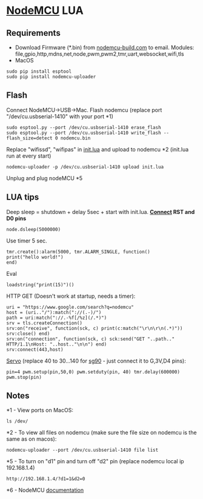 # [NodeMCU](https://www.ebay.com/sch/i.html?_nkw=nodemcu) LUA
## Requirements
* Download Firmware (*.bin) from [nodemcu-build.com](https://nodemcu-build.com) to email. Modules: file,gpio,http,mdns,net,node,pwm,pwm2,tmr,uart,websocket,wifi,tls
* MacOS
```
sudo pip install esptool
sudo pip install nodemcu-uploader
```
## Flash
Connect NodeMCU->USB->Mac. Flash nodemcu (replace port "/dev/cu.usbserial-1410" with your port *1)
```
sudo esptool.py --port /dev/cu.usbserial-1410 erase_flash
sudo esptool.py --port /dev/cu.usbserial-1410 write_flash --flash_size=detect 0 nodemcu.bin
```
Replace "wifissd", "wifipas" in [init.lua](init.lua) and upload to nodemcu *2 (init.lua run at every start)
```
nodemcu-uploader -p /dev/cu.usbserial-1410 upload init.lua
```
Unplug and plug nodeMCU *5
## LUA tips
Deep sleep = shutdown + delay 5sec + start with init.lua. **[Connect](https://www.ebay.com/sch/i.html?_nkw=Breadboard+Jumper+Cable+Male+to+Male) RST and D0 pins**
```
node.dsleep(5000000)
```
Use timer 5 sec.
```
tmr.create():alarm(5000, tmr.ALARM_SINGLE, function()
print("hello world!")
end)
```
Eval
```
loadstring("print(15)")()
```
HTTP GET (Doesn't work at startup, needs a timer):
```
uri = "https://www.google.com/search?q=nodemcu"
host = (uri.."/"):match("://(.-)/")
path = uri:match("://.-%f[/%z](/.*)")
srv = tls.createConnection()
srv:on("receive", function(sck, c) print(c:match("\r\n\r\n(.*)")) srv:close() end)
srv:on("connection", function(sck, c) sck:send("GET "..path.." HTTP/1.1\nHost: "..host.."\n\n") end)
srv:connect(443,host)
```
[Servo](https://servodatabase.com/?sort=price) (replace 40 to 30...140 for [sg90](https://www.ebay.com/sch/i.html?_nkw=sg90) - just connect it to G,3V,D4 pins):
```
pin=4 pwm.setup(pin,50,0) pwm.setduty(pin, 40) tmr.delay(600000) pwm.stop(pin)
```
## Notes
*1 - View ports on MacOS:
```
ls /dev/
```
*2 - To view all files on nodemcu (make sure the file size on nodemcu is the same as on macos):
```
nodemcu-uploader --port /dev/cu.usbserial-1410 file list
```
*5 - То turn on "d1" pin and turn off "d2" pin (replace nodemcu local ip 192.168.1.4)
```
http://192.168.1.4/?d1=1&d2=0
```
*6 - NodeMCU [documentation](https://nodemcu.readthedocs.io/en/release/lua-modules/README/)

